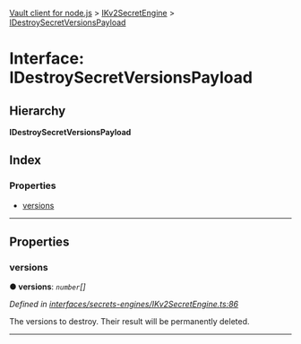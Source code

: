 [Vault client for node.js](../README.md) > [IKv2SecretEngine](../modules/ikv2secretengine.md) > [IDestroySecretVersionsPayload](../interfaces/ikv2secretengine.idestroysecretversionspayload.md)

# Interface: IDestroySecretVersionsPayload

## Hierarchy

**IDestroySecretVersionsPayload**

## Index

### Properties

* [versions](ikv2secretengine.idestroysecretversionspayload.md#versions)

---

## Properties

<a id="versions"></a>

###  versions

**● versions**: *`number`[]*

*Defined in [interfaces/secrets-engines/IKv2SecretEngine.ts:86](https://github.com/theogravity/vault-tacular/blob/cbfbab1/src/interfaces/secrets-engines/IKv2SecretEngine.ts#L86)*

The versions to destroy. Their result will be permanently deleted.

___

